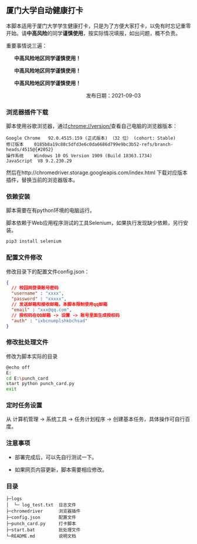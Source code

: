 ## 厦门大学自动健康打卡

​		本脚本适用于厦门大学学生健康打卡，只是为了方便大家打卡，以免有时忘记重零开始。请**中高风险**的同学**谨慎使用**，按实际情况填报，如出问题，概不负责。

重要事情说三遍：

​    &emsp;   **中高风险地区同学谨慎使用！**
 
​    &emsp;  	**中高风险地区同学谨慎使用！**

​    &emsp;   **中高风险地区同学谨慎使用！**

​		 &emsp;&emsp;&emsp;&emsp;&emsp;&emsp;&emsp;&emsp;&emsp;&emsp;&emsp;&emsp;&emsp;&emsp;&emsp;     发布日期：2021-09-03

### 浏览器插件下载

脚本使用谷歌浏览器，通过[chrome://version/](chrome://version/)查看自己电脑的浏览器版本：

```
Google Chrome	92.0.4515.159 (正式版本) （32 位） (cohort: Stable)
修订版本	0185b8a19c88c5dfd3e6c0da6686d799e9bc3b52-refs/branch-heads/4515@{#2052}
操作系统	Windows 10 OS Version 1909 (Build 18363.1734)
JavaScript	V8 9.2.230.29
```

然后在http://chromedriver.storage.googleapis.com/index.html 下载对应版本插件，替换当前的浏览器版本。

### 依赖安装

脚本需要在有python环境的电脑运行。

脚本依赖于Web应用程序测试的工具Selenium，如果执行发现缺少依赖，另行安装。

```bash
pip3 install selenium
```

### 配置文件修改

修改目录下的配置文件config.json：

```json
{
  // 校园网登录账号密码
  "username" : "xxxx",
  "password" : "xxxxx",
  // 发送邮箱和接收邮箱，本脚本限制使用qq邮箱
  "email" : "xxx@qq.com",
  // 授权码在QQ邮箱 -> 设置 -> 账号里面生成授权码
  "auth" : "ixbcnumplshkbchsad"
}
```

### 修改批处理文件

修改为脚本实际的目录

```bash
@echo off
E:
cd E:\punch_card
start python punch_card.py
exit
```

### 定时任务设置

从 计算机管理 -> 系统工具 -> 任务计划程序 -> 创建基本任务，具体操作可自行百度。

### 注意事项

- 部署完成后，可以先自行测试一下。

- 如果网页内容更新，脚本需要相应修改。

### 目录

```
├─logs
│  └─ log_test.txt  日志文件
├─chromedriver      浏览器插件
├─config.json       配置文件
├─punch_card.py     打卡脚本
├─start.bat         批处理文件
└─README.md         说明文档
```

